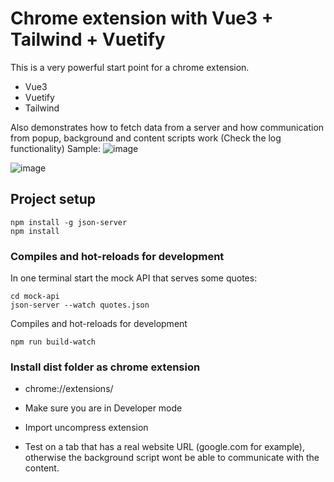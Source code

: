 # Chrome extension with Vue3 + Tailwind + Vuetify 
This is a very powerful start point for a chrome extension. 
- Vue3
- Vuetify
- Tailwind

Also demonstrates how to fetch data from a server and how communication from popup, background and content scripts work (Check the log functionality)
Sample:
![image](https://user-images.githubusercontent.com/1836450/221446026-091d35d9-fb18-4a9f-9765-b33220b41c68.png)

![image](https://user-images.githubusercontent.com/1836450/221446050-239d9e47-875f-4051-90d5-03cde3f4f159.png)


## Project setup
```
npm install -g json-server
npm install
```

### Compiles and hot-reloads for development
In one terminal start the mock API that serves some quotes:
```
cd mock-api
json-server --watch quotes.json
```

Compiles and hot-reloads for development
```
npm run build-watch
```

### Install dist folder as chrome extension 
- chrome://extensions/

- Make sure you are in Developer mode

- Import uncompress extension

- Test on a tab that has a real website URL (google.com for example), otherwise the background script wont be able to communicate with the content.
